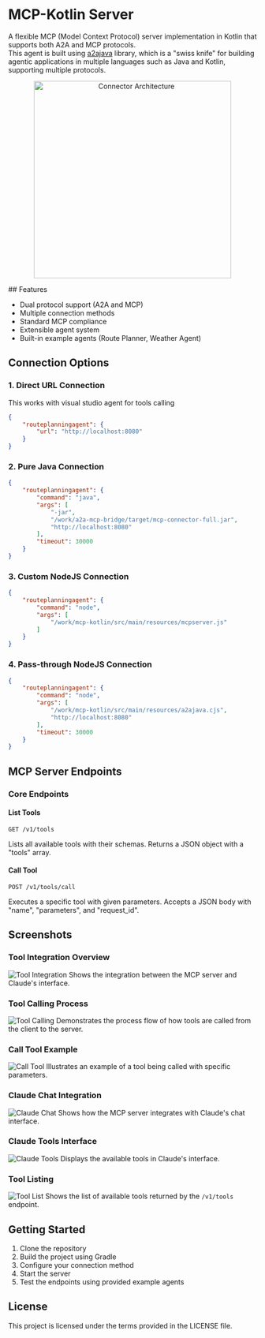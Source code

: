 # MCP-Kotlin Server

A flexible MCP (Model Context Protocol) server implementation in Kotlin that supports both A2A and MCP protocols.  
This agent is built using [a2ajava](https://github.com/vishalmysore/a2ajava) library, which is a "swiss knife" for building agentic applications in multiple languages such as Java and Kotlin, supporting multiple protocols.

<p align="center">
  <img src="kotlin.png" width="400" alt="Connector Architecture">
</p>
## Features

- Dual protocol support (A2A and MCP)
- Multiple connection methods
- Standard MCP compliance
- Extensible agent system
- Built-in example agents (Route Planner, Weather Agent)

## Connection Options

### 1. Direct URL Connection
This works with visual studio agent for tools calling 

```json
{
    "routeplanningagent": {
        "url": "http://localhost:8080"       
    }
}
```

### 2. Pure Java Connection
```json
{
    "routeplanningagent": {
        "command": "java",
        "args": [
            "-jar",
            "/work/a2a-mcp-bridge/target/mcp-connector-full.jar",
            "http://localhost:8080"
        ],
        "timeout": 30000
    }
}
```

### 3. Custom NodeJS Connection
```json
{
    "routeplanningagent": {
        "command": "node",
        "args": [
            "/work/mcp-kotlin/src/main/resources/mcpserver.js"
        ]
    }
}
```

### 4. Pass-through NodeJS Connection
```json
{
    "routeplanningagent": {
        "command": "node",
        "args": [
            "/work/mcp-kotlin/src/main/resources/a2ajava.cjs",
            "http://localhost:8080"
        ],
        "timeout": 30000
    }
}
```

## MCP Server Endpoints

### Core Endpoints

#### List Tools
```
GET /v1/tools
```
Lists all available tools with their schemas. Returns a JSON object with a "tools" array.

#### Call Tool
```
POST /v1/tools/call
```
Executes a specific tool with given parameters. Accepts a JSON body with "name", "parameters", and "request_id".





## Screenshots

### Tool Integration Overview
![Tool Integration](toolsclaude.png)
Shows the integration between the MCP server and Claude's interface.

### Tool Calling Process
![Tool Calling](tool_calling.png)
Demonstrates the process flow of how tools are called from the client to the server.

### Call Tool Example
![Call Tool](callTool.png)
Illustrates an example of a tool being called with specific parameters.

### Claude Chat Integration
![Claude Chat](claudechat.png)
Shows how the MCP server integrates with Claude's chat interface.

### Claude Tools Interface
![Claude Tools](claudetools.png)
Displays the available tools in Claude's interface.

### Tool Listing
![Tool List](list.png)
Shows the list of available tools returned by the `/v1/tools` endpoint.

## Getting Started

1. Clone the repository
2. Build the project using Gradle
3. Configure your connection method
4. Start the server
5. Test the endpoints using provided example agents

## License

This project is licensed under the terms provided in the LICENSE file.